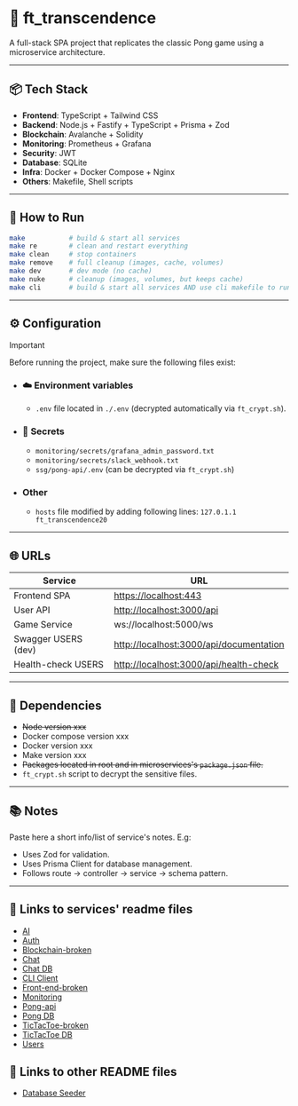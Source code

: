 # 🏓 ft_transcendence

A full-stack SPA project that replicates the classic Pong game using a microservice architecture.

---

## 📦 Tech Stack

- **Frontend**: TypeScript + Tailwind CSS
- **Backend**: Node.js + Fastify + TypeScript + Prisma + Zod
- **Blockchain**: Avalanche + Solidity
- **Monitoring**: Prometheus + Grafana
- **Security**: JWT
- **Database**: SQLite
- **Infra**: Docker + Docker Compose + Nginx
- **Others**: Makefile, Shell scripts

---

## 🚀 How to Run

```bash
make           # build & start all services
make re        # clean and restart everything
make clean     # stop containers
make remove    # full cleanup (images, cache, volumes)
make dev       # dev mode (no cache)
make nuke      # cleanup (images, volumes, but keeps cache)
make cli       # build & start all services AND use cli makefile to run it
```

---

## ⚙️ Configuration

> [!IMPORTANT]
>
> Before running the project, make sure the following files exist:
>
> - ### ☁️ Environment variables
>
>   - `.env` file located in `./.env` (decrypted automatically via `ft_crypt.sh`).
>
> - ### 🔐 Secrets
>
>   - `monitoring/secrets/grafana_admin_password.txt`
>   - `monitoring/secrets/slack_webhook.txt`
>   - `ssg/pong-api/.env` (can be decrypted via `ft_crypt.sh`)
>
> - ### Other
>
>   - `hosts` file modified by adding following lines: `127.0.1.1    ft_transcendence20`

---

## 🌐 URLs

| Service             | URL                                                                                        |
| ------------------- | ------------------------------------------------------------------------------------------ |
| Frontend SPA        | [https://localhost:443](http://localhost:443/)                                           |
| User API            | [http://localhost:3000/api](http://localhost:3000/api/users/)                              |
| Game Service        | ws://localhost:5000/ws                                                                     |
| Swagger USERS (dev) | [http://localhost:3000/api/documentation](http://localhost:3000/api/tools/swagger)         |
| Health-check USERS   | [http://localhost:3000/api/health-check](http://localhost:3000/api/health-check) |

---

## 🧩 Dependencies

- ~~Node version xxx~~
- Docker compose version xxx
- Docker version xxx
- Make version xxx
- ~~Packages located in root and in microservices's `package.json` file.~~
- `ft_crypt.sh` script to decrypt the sensitive files.

---

## 📚 Notes

Paste here a short info/list of service's notes.
E.g:

- Uses Zod for validation.
- Uses Prisma Client for database management.
- Follows route -> controller → service → schema pattern.

---

## 🔗 Links to services' readme files

- [AI](/microservices/ssg/ai/README.md)
- [Auth](/microservices/auth_api/README.md)
- [Blockchain-broken](/microservices/blockchain/README.md)
- [Chat](/microservices/chat_api/README.md)
- [Chat DB](/microservices/chat_db/README.md)
- [CLI Client](/cli-client/README.md)
- [Front-end-broken](/microservices/frontend/README.md)
- [Monitoring](/monitoring/README.md)
- [Pong-api](./microservices/ssg/pong-api/README.md)
- [Pong DB](/microservices/pong_db/README.md)
- [TicTacToe-broken](/microservices/tictactoe_api/README.md)
- [TicTacToe DB](/microservices/tictactoe_db/README.md)
- [Users](/microservices/users/README.md)

## 🔗 Links to other README files

- [Database Seeder](/tools/db_seeder/README.md)
